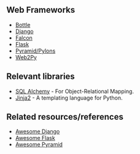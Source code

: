 ## Web Frameworks
- [Bottle](http://bottlepy.org/docs/dev/index.html)
- [Django](https://www.djangoproject.com/)
- [Falcon](https://falconframework.org/)
- [Flask](http://flask.pocoo.org/)
- [Pyramid/Pylons](http://www.pylonsproject.org/)
- [Web2Py](http://www.web2py.com/)


## Relevant libraries
- [SQL Alchemy](http://www.sqlalchemy.org/) - For Object-Relational Mapping.
- [Jinja2](http://jinja.pocoo.org/) - A templating language for Python.


## Related resources/references
- [Awesome Django](https://github.com/rosarior/awesome-django)
- [Awesome Flask](https://github.com/humiaozuzu/awesome-flask)
- [Awesome Pyramid](https://github.com/uralbash/awesome-pyramid)
